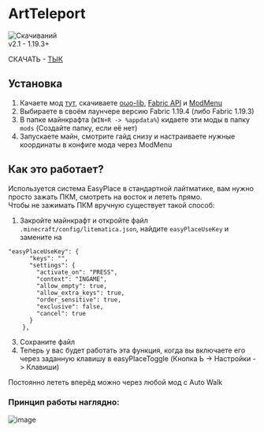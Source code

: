 # ArtTeleport
![Скачиваний](https://img.shields.io/github/downloads/FurnyGo/ArtTeleport/total?color=red&logo=github&style=for-the-badge)  
v2.1 - 1.19.3+  
  
  
СКАЧАТЬ - [ТЫК](https://github.com/FurnyGo/ArtTeleport/releases/download/v2.1/arttp-2.1.jar)

## Установка
1. Качаете мод [тут](https://github.com/FurnyGo/ArtTeleport/releases/download/v2.1/arttp-2.1.jar), скачиваете [oωo-lib](https://modrinth.com/mod/owo-lib), [Fabric API](https://modrinth.com/mod/fabric-api) и [ModMenu](https://modrinth.com/mod/modmenu)  
2. Выбираете в своём лаунчере версию Fabric 1.19.4 (либо Fabric 1.19.3)  
3. В папке майнкрафта (`WIN+R -> %appdata%`) кидаете эти моды в папку `mods` (Создайте папку, если её нет)  
4. Запускаете майн, смотрите гайд снизу и настраиваете нужные координаты в конфиге мода через ModMenu  


## Как это работает?
Используется система EasyPlace в стандартной лайтматике, вам нужно просто зажать ПКМ, смотреть на восток и лететь прямо.  
Чтобы не зажимать ПКМ вручную существует такой способ:  
1. Закройте майнкрафт и откройте файл `.minecraft/config/litematica.json`, найдите `easyPlaceUseKey` и замените на  
```
"easyPlaceUseKey": {
      "keys": "",
      "settings": {
        "activate_on": "PRESS",
        "context": "INGAME",
        "allow_empty": true,
        "allow_extra_keys": true,
        "order_sensitive": true,
        "exclusive": false,
        "cancel": true
      }
    },
```  
3. Сохраните файл  
4. Теперь у вас будет работать эта функция, когда вы включаете его через заданную клавишу в easyPlaceToggle (Кнопка Ь -> Настройки -> Клавиши)  

Постоянно лететь вперёд можно через любой мод с Auto Walk  
  
### Принцип работы наглядно:
![image](https://user-images.githubusercontent.com/68079109/224092446-659836d1-a40e-481c-982f-c7bac9ff6a52.png)  
